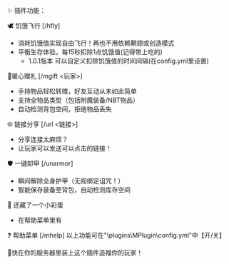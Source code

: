 ✨ 插件功能：

🕊️ 饥饿飞行 [/hfly]
- 消耗饥饿值实现自由飞行！再也不用依赖鞘翅或创造模式
- 平衡生存体验，每15秒扣除1点饥饿值(记得带上吃的)
   - 1.0.1版本 可以自定义扣除饥饿值的时间间隔(在config.yml里设置)

🎁暖心赠礼 [/mgift <玩家>]
- 手持物品轻松转赠，好友互动从未如此简单
- 支持全物品类型（包括附魔装备/NBT物品）
- 自动检测背包空间，拒绝物品丢失

🌐 链接分享 [/url <链接>]
- 分享连接太麻烦？
- 让玩家可以发送可以点击的链接！

🛡️ 一键卸甲 [/unarmor]
- 瞬间解除全身护甲（无视绑定诅咒！）
- 智能保存装备至背包，自动检测库存空间

🍕 还藏了一个小彩蛋
- 在帮助菜单里有

❓ 帮助菜单 [/mhelp]
以上功能可在"\plugins\MPlugin\config.yml"中【开/关】

🎉快在你的服务器里装上这个插件造福你的玩家！
